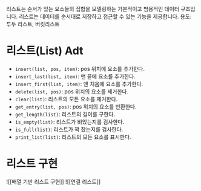 리스트는 순서가 있는 요소들의 집합을 모델링하는 기본적이고 범용적인 데이터 구조입니다. 리스트는 데이터를 순서대로 저장하고 접근할 수 있는 기능을 제공합니다.
용도: 투두 리스트, 버킷리스트 
# 리스트(List) Adt
- `insert(list, pos, item)`:  pos 위치에 요소를 추가한다.
- `insert_last(list, item)`:  맨 끝에 요소를 추가한다.
- `insert_first(list, item)`:  맨 처음에 요소를 추가한다.
- `delete(list, pos)`:  pos 위치의 요소를 제거한다.
- `clear(list)`:  리스트의 모든 요소를 제거한다.
- `get_entry(list, pos)`:  pos 위치의 요소를 반환한다.
- `get_length(list)`:  리스트의 길이를 구한다.
- `is_empty(list)`:  리스트가 비었는지를 검사한다.
- `is_full(list)`:  리스트가 꽉 찼는지를 검사한다.
- `print_list(list)`:  리스트의 모든 요소를 표시한다.
# 리스트 구현
![[배열 기반 리스트 구현]]
![[연결 리스트]]